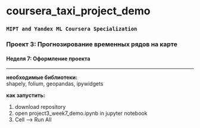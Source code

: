 # coursera_taxi_project_demo
### **`MIPT and Yandex ML Coursera Specialization`**

### Проект 3: Прогнозирование временных рядов на карте
#### Неделя 7: Оформление проекта

***

**необходимые библиотеки:**  
shapely, folium, geopandas, ipywidgets

**как запустить:**  
1) download repository  
2) open project3_week7_demo.ipynb in jupyter notebook
3) Cell --> Run All
